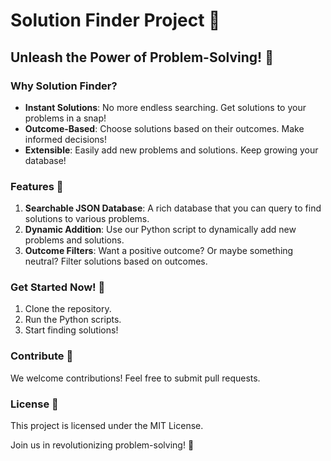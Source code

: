# Solution Finder Project 🌟

## Unleash the Power of Problem-Solving! 🚀

### Why Solution Finder?

- **Instant Solutions**: No more endless searching. Get solutions to your problems in a snap!
- **Outcome-Based**: Choose solutions based on their outcomes. Make informed decisions!
- **Extensible**: Easily add new problems and solutions. Keep growing your database!

### Features 🌈

1. **Searchable JSON Database**: A rich database that you can query to find solutions to various problems.
2. **Dynamic Addition**: Use our Python script to dynamically add new problems and solutions.
3. **Outcome Filters**: Want a positive outcome? Or maybe something neutral? Filter solutions based on outcomes.

### Get Started Now! 🌟

1. Clone the repository.
2. Run the Python scripts.
3. Start finding solutions!

### Contribute 🤝

We welcome contributions! Feel free to submit pull requests.

### License 📄

This project is licensed under the MIT License.

Join us in revolutionizing problem-solving! 🎉